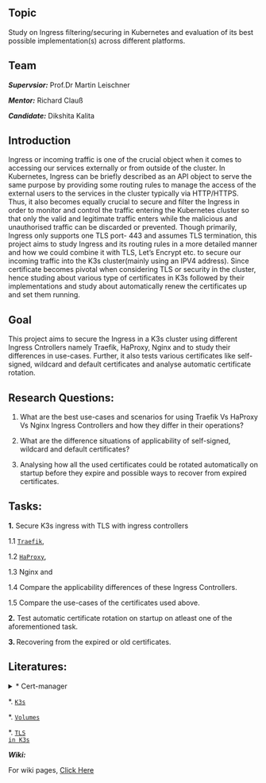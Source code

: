 ## Topic

Study on Ingress filtering/securing in Kubernetes and evaluation of its best possible implementation(s) across different platforms.

## Team

***Supervsior:*** Prof.Dr Martin Leischner

***Mentor:*** Richard Clauß

***Candidate:*** Dikshita Kalita


## Introduction

Ingress or incoming traffic is one of the crucial object when it comes to accessing our services externally or from outside of the cluster. In Kubernetes, Ingress can be briefly described as an API object to serve the same purpose by providing some routing rules to manage the access of the external users to the services in the cluster typically via HTTP/HTTPS. Thus, it also becomes equally crucial to secure and filter the Ingress in order to monitor and control the traffic entering
the Kubernetes cluster so that only the valid and legitimate traffic enters while the malicious and unauthorised traffic can be discarded or prevented. Though primarily, Ingress only supports one TLS port- 443 and assumes TLS termination, this project aims to study Ingress and its routing rules in a more detailed manner and how we could combine it with TLS, Let’s Encrypt etc. to secure our incoming traffic into the K3s cluster(mainly using an IPV4 address). Since certificate becomes pivotal when considering TLS or security in the cluster, hence studing about various type of certificates in K3s followed by their implementations and study about automatically renew the certificates up and set them running.

## Goal

This project aims to secure the Ingress in a K3s cluster using different Ingress Cntrollers namely Traefik, HaProxy, Nginx and to study their differences in use-cases. Further, it also tests various certificates like self-signed, wildcard and default certificates and analyse automatic certificate rotation.


## Research Questions:

1. What are the best use-cases and scenarios for using Traefik Vs HaProxy Vs Nginx Ingress Controllers and how they differ in their operations?

2. What are the difference situations of applicability of self-signed, wildcard and default certificates?

3. Analysing how all the used certificates could be rotated automatically on startup before they expire and possible ways to recover from expired certificates.
  

## Tasks:

<b>1.</b> Secure K3s ingress with TLS with ingress controllers 

1.1 <code><a href="https://github.com/dikshita-git/RP_Ingress_security-IPv4_and_IPv6/tree/main/K3s/Certificate_with_k3s%2Btraefik">Traefik</a></code>, 
       
1.2 <code><a href="https://github.com/dikshita-git/RP_Ingress_security-IPv4_and_IPv6/tree/main/K3s/Certificate_with_k3s%2BHaProxy">HaProxy</a></code>, 
       
1.3 Nginx and 
       
1.4 Compare the applicability differences of these Ingress Controllers.
       
1.5 Compare the use-cases of the certificates used above.
    
    
<b>2.</b> Test automatic certificate rotation on startup on atleast one of the aforementioned task.

<b>3. </b> Recovering from the expired or old certificates.


## Literatures:

<details><summary>* Cert-manager</summary><p>
  
  * <code><a href="https://cert-manager.io/docs/">Cert manager</a></code>
  
  * <code><a href="https://cert-manager.io/docs/concepts/ca-injector/">Cert manager Cainjector</a></code>
  
  * <code><a href="https://bryanbende.com/development/2021/07/01/k3s-raspberry-pi-cert-manager">Cert-manager in K3s</a></code>
  
</p></details>

*. <code><a href="https://rancher.com/docs/k3s/latest/en/">K3s</a></code>


  
*. <code><a href="https://www.kubermatic.com/blog/keeping-the-state-of-apps-1-introduction-to-volume-and-volumemounts/">Volumes</a></code>
  
*. <code><a href="https://opensource.com/article/20/3/ssl-letsencrypt-k3s">TLS in K3s</a></code>

 

***Wiki:***

For wiki pages, <a href="https://github.com/dikshita-git/RP_Ingress_security-IPv4_and_IPv6/wiki">Click Here</a>


